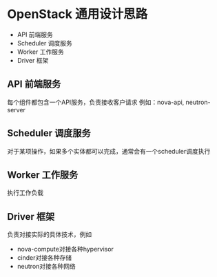 # OpenStack 通用设计思路

- API 前端服务
- Scheduler 调度服务
- Worker 工作服务
- Driver 框架

## API 前端服务

每个组件都包含一个API服务，负责接收客户请求
例如：nova-api, neutron-server

## Scheduler 调度服务

对于某项操作，如果多个实体都可以完成，通常会有一个scheduler调度执行

## Worker 工作服务

执行工作负载

## Driver 框架

负责对接实际的具体技术，例如

- nova-compute对接各种hypervisor
- cinder对接各种存储
- neutron对接各种网络
